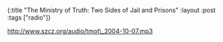 {:title "The Ministry of Truth: Two Sides of Jail and Prisons"
:layout :post
:tags  ["radio"]}

<http://www.szcz.org/audio/tmot\_2004-10-07.mp3>


